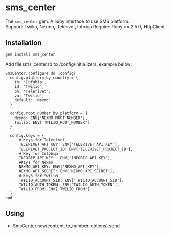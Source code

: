# sms_center

The `sms_center` gem. A ruby interface to use SMS platform.\
Support: Twilio, Nexmo, Telerivet, Infobip
Require: Ruby >= 2.5.0, HttpClient

## Installation

```
gem install sms_center
```
Add file sms_center.rb to /config/initializers, example below:
```
SmsCenter.configure do |config|
  config.platform_by_country = {
    th: 'Infobip',
    id: 'Twilio',
    ph: 'Telerivet',
    vn: 'Twilio',
    default: 'Nexmo'
  }

  config.root_number_by_platform = {
    Nexmo: ENV['NEXMO_ROOT_NUMBER'],
    Twilio: ENV['TWILIO_ROOT_NUMBER']
  }

  config.keys = {
      # Keys for Telerivet
      TELERIVET_API_KEY: ENV['TELERIVET_API_KEY'],
      TELERIVET_PROJECT_ID: ENV['TELERIVET_PROJECT_ID'],
      # Key for Infobip
      INFOBIP_API_KEY:  ENV['INFOBIP_API_KEY'],
      #Keys for Nexmo
      NEXMO_API_KEY: ENV['NEXMO_API_KEY'],
      NEXMO_API_SECRET: ENV['NEXMO_API_SECRET'],
      # Keys for twilio
      TWILIO_ACCOUNT_SID: ENV['TWILIO_ACCOUNT_SID'],
      TWILIO_AUTH_TOKEN: ENV['TWILIO_AUTH_TOKEN'],
      TWILIO_FROM: ENV['TWILIO_FROM']
  }
end

```

## Using

* SmsCenter.new(content, to_number, options).send
